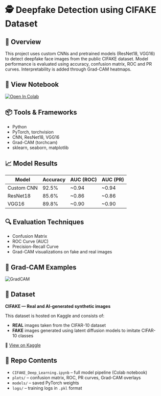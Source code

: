 # 🕵️ Deepfake Detection using CIFAKE Dataset

## 🧠 Overview
This project uses custom CNNs and pretrained models (ResNet18, VGG16) to detect deepfake face images from the public CIFAKE dataset. Model performance is evaluated using accuracy, confusion matrix, ROC and PR curves. Interpretability is added through Grad-CAM heatmaps.

## 🧪 View Notebook

[![Open In Colab](https://colab.research.google.com/assets/colab-badge.svg)](https://colab.research.google.com/github/Sooraj-z/deepfake-detection-cifake/blob/main/CIFAKE_Deep_Learning.ipynb)

## 📦 Tools & Frameworks
- Python
- PyTorch, torchvision
- CNN, ResNet18, VGG16
- Grad-CAM (torchcam)
- sklearn, seaborn, matplotlib

## 📈 Model Results

| Model     | Accuracy | AUC (ROC) | AUC (PR) |
|-----------|----------|-----------|----------|
| Custom CNN | 92.5%   | ~0.94     | ~0.94    |
| ResNet18   | 85.6%   | ~0.86     | ~0.86    |
| VGG16      | 89.8%   | ~0.90     | ~0.90    |

## 🔍 Evaluation Techniques
- Confusion Matrix  
- ROC Curve (AUC)  
- Precision-Recall Curve  
- Grad-CAM visualizations on fake and real images  

## 🔬 Grad-CAM Examples
![GradCAM](plots/gradcam_examples.png)

## 🧪 Dataset
**CIFAKE — Real and AI-generated synthetic images**

This dataset is hosted on Kaggle and consists of:
- **REAL** images taken from the CIFAR-10 dataset  
- **FAKE** images generated using latent diffusion models to imitate CIFAR-10 classes

🔗 [View on Kaggle](https://www.kaggle.com/datasets/birdy654/cifake-real-and-ai-generated-synthetic-images)

## 📁 Repo Contents
- `CIFAKE_Deep_Learning.ipynb` – full model pipeline (Colab notebook)
- `plots/` – confusion matrix, ROC, PR curves, Grad-CAM overlays
- `models/` – saved PyTorch weights
- `logs/` – training logs in `.pkl` format
